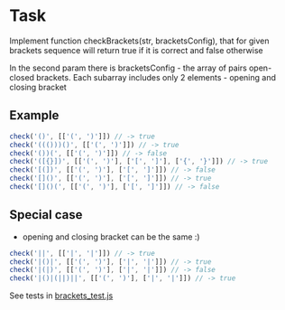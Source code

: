 # Task
Implement function checkBrackets(str, bracketsConfig), that for given brackets sequence will return true if it is correct and false otherwise

In the second param there is bracketsConfig - the array of pairs open-closed brackets. Each subarray includes only 2 elements - opening and closing bracket

## Example

```js
check('()', [['(', ')']]) // -> true
check('((()))()', [['(', ')']]) // -> true
check('())(', [['(', ')']]) // -> false
check('([{}])', [['(', ')'], ['[', ']'], ['{', '}']]) // -> true
check('[(])', [['(', ')'], ['[', ']']]) // -> false
check('[]()', [['(', ')'], ['[', ']']]) // -> true
check('[]()(', [['(', ')'], ['[', ']']]) // -> false
```
## Special case
* opening and closing bracket can be the same :)

```js
check('||', [['|', '|']]) // -> true
check('|()|', [['(', ')'], ['|', '|']]) // -> true
check('|(|)', [['(', ')'], ['|', '|']]) // -> false
check('|()|(||)||', [['(', ')'], ['|', '|']]) // -> true
```

See tests in [brackets_test.js](https://github.com/AlexVvx/code-wars/blob/master/katas/check-brackets/brackets_test.js)


